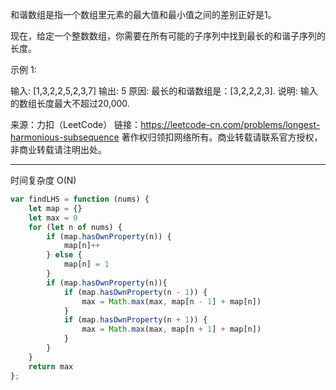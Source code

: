 和谐数组是指一个数组里元素的最大值和最小值之间的差别正好是1。

现在，给定一个整数数组，你需要在所有可能的子序列中找到最长的和谐子序列的长度。

示例 1:

输入: [1,3,2,2,5,2,3,7]
输出: 5
原因: 最长的和谐数组是：[3,2,2,2,3].
说明: 输入的数组长度最大不超过20,000.

来源：力扣（LeetCode）
链接：https://leetcode-cn.com/problems/longest-harmonious-subsequence
著作权归领扣网络所有。商业转载请联系官方授权，非商业转载请注明出处。

---


时间复杂度 O(N)

```javascript
var findLHS = function (nums) {
    let map = {}
    let max = 0
    for (let n of nums) {
        if (map.hasOwnProperty(n)) {
            map[n]++
        } else {
            map[n] = 1
        }
        if (map.hasOwnProperty(n)){
            if (map.hasOwnProperty(n - 1)) {
                max = Math.max(max, map[n - 1] + map[n])
            }
            if (map.hasOwnProperty(n + 1)) {
                max = Math.max(max, map[n + 1] + map[n])
            }
        }
    }
    return max
};
```